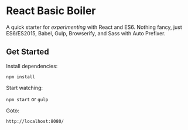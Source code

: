 # React Basic Boiler

A quick starter for _experimenting_ with React and ES6. Nothing fancy, just ES6/ES2015, Babel, Gulp, Browserify, and Sass with Auto Prefixer.

## Get Started

Install dependencies:

`npm install`

Start watching:

`npm start` or `gulp`

Goto:

`http://localhost:8080/`